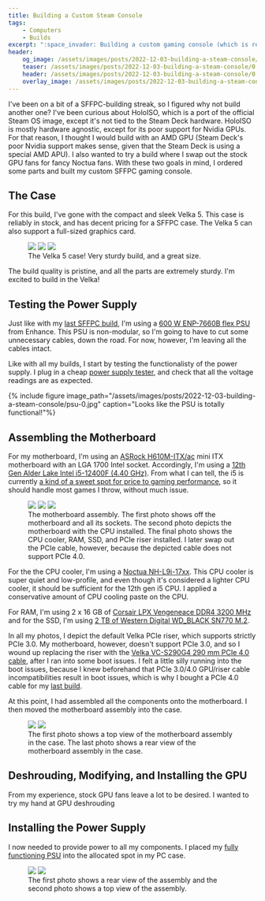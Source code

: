 ```yaml
---
title: Building a Custom Steam Console
tags:
    - Computers
    - Builds
excerpt: ":space_invader: Building a custom gaming console (which is really an SFFPC)."
header:
    og_image: /assets/images/posts/2022-12-03-building-a-steam-console/0.jpg
    teaser: /assets/images/posts/2022-12-03-building-a-steam-console/0.jpg
    header: /assets/images/posts/2022-12-03-building-a-steam-console/0.jpg
    overlay_image: /assets/images/posts/2022-12-03-building-a-steam-console/0.jpg
---
```


I've been on a bit of a SFFPC-building streak, so I figured why not build another one? I've been curious about HoloISO, which is a port of the official Steam OS image, except it's not tied to the Steam Deck hardware. HoloISO is mostly hardware agnostic, except for its poor support for Nvidia GPUs. For that reason, I thought I would build with an AMD GPU (Steam Deck's poor Nvidia support makes sense, given that the Steam Deck is using a special AMD APU). I also wanted to try a build where I swap out the stock GPU fans for fancy Noctua fans. With these two goals in mind, I ordered some parts and built my custom SFFPC gaming console. 

## The Case

For this build, I've gone with the compact and sleek Velka 5. This case is reliably in stock, and has decent pricing for a SFFPC case. The Velka 5 can also support a full-sized graphics card. 

<figure class="third">
    <a href="/assets/images/posts/2022-12-03-building-a-steam-console/case-0.jpg"><img src="/assets/images/posts/2022-12-03-building-a-steam-console/case-0.jpg"></a>
    <a href="/assets/images/posts/2022-12-03-building-a-steam-console/case-1.jpg"><img src="/assets/images/posts/2022-12-03-building-a-steam-console/case-1.jpg"></a>
    <a href="/assets/images/posts/2022-12-03-building-a-steam-console/case-2.jpg"><img src="/assets/images/posts/2022-12-03-building-a-steam-console/case-2.jpg"></a>
    <figcaption>The Velka 5 case! Very sturdy build, and a great size.</figcaption>
</figure>

The build quality is pristine, and all the parts are extremely sturdy. I'm excited to build in the Velka!

## Testing the Power Supply

Just like with my [last SFFPC build](/building-a-vsffpc), I'm using a [600 W ENP-7660B flex PSU](https://densium.net/products/enp) from Enhance. This PSU is non-modular, so I'm going to have to cut some unnecessary cables, down the road. For now, however, I'm leaving all the cables intact. 

Like with all my builds, I start by testing the functionalisty of the power supply. I plug in a cheap [power supply tester](https://www.amazon.com/gp/product/B076CLNPPK/ref=ppx_yo_dt_b_search_asin_title?ie=UTF8&psc=1), and check that all the voltage readings are as expected. 

{% include figure image_path="/assets/images/posts/2022-12-03-building-a-steam-console/psu-0.jpg" caption="Looks like the PSU is totally functional!"%} 

## Assembling the Motherboard

For my motherboard, I'm using an [ASRock H610M-ITX/ac](https://www.asrock.com/mb/Intel/H610M-ITXac/index.asp) mini ITX motherboard with an LGA 1700 Intel socket. Accordingly, I'm using a [12th Gen Alder Lake Intel i5-12400F (4.40 GHz)](https://ark.intel.com/content/www/us/en/ark/products/134587/intel-core-i512400f-processor-18m-cache-up-to-4-40-ghz.html). From what I can tell, the i5 is currently [a kind of a sweet spot for price to gaming performance](https://www.youtube.com/watch?v=nhlhA9AnT_s), so it should handle most games I throw, without much issue. 

<figure class="third">
    <a href="/assets/images/posts/2022-12-03-building-a-steam-console/mobo-0.jpg"><img src="/assets/images/posts/2022-12-03-building-a-steam-console/mobo-0.jpg"></a>
    <a href="/assets/images/posts/2022-12-03-building-a-steam-console/mobo-1.jpg"><img src="/assets/images/posts/2022-12-03-building-a-steam-console/mobo-1.jpg"></a>
    <a href="/assets/images/posts/2022-12-03-building-a-steam-console/mobo-2.jpg"><img src="/assets/images/posts/2022-12-03-building-a-steam-console/mobo-2.jpg"></a>
    <figcaption>The motherboard assembly. The first photo shows off the motherboard and all its sockets. The second photo depicts the motherboard with the CPU installed. The final photo shows the CPU cooler, RAM, SSD, and PCIe riser installed. I later swap out the PCIe cable, however, because the depicted cable does not support PCIe 4.0.</figcaption>
</figure>

For the the CPU cooler, I'm using a [Noctua NH-L9i-17xx](https://noctua.at/en/nh-l9i-17xx). This CPU cooler is super quiet and low-profile, and even though it's considered a lighter CPU cooler, it should be sufficient for the 12th gen i5 CPU. I applied a conservative amount of CPU cooling paste on the CPU. 

For RAM, I'm using 2 x 16 GB of [Corsair LPX Vengeneace DDR4 3200 MHz](https://www.corsair.com/us/en/Categories/Products/Memory/VENGEANCE-LPX/p/CMK32GX4M2B3200C16) and for the SSD, I'm using [2 TB of Western Digital WD_BLACK SN770 M.2](https://www.westerndigital.com/products/internal-drives/wd-black-sn770-nvme-ssd#WDS200T3X0E). 

In all my photos, I depict the default Velka PCIe riser, which supports strictly PCIe 3.0. My motherboard, however, doesn't support PCIe 3.0, and so I wound up replacing the riser with the [Velka VC-S290G4 290 mm PCIe 4.0 cable](https://www.velkase.com/products/290-mm-pcie-gen-4-riser-cable), after I ran into some boot issues. I felt a little silly running into the boot issues, because I knew beforehand that PCIe 3.0/4.0 GPU/riser cable incompatibilities result in boot issues, which is why I bought a PCIe 4.0 cable for my [last build](/building-a-vsffpc/#assembling-the-motherboard). 

At this point, I had assembled all the components onto the motherboard. I then moved the motherboard assembly into the case. 

<figure class="half">
    <a href="/assets/images/posts/2022-12-03-building-a-steam-console/mobo-3.jpg"><img src="/assets/images/posts/2022-12-03-building-a-steam-console/mobo-3.jpg"></a>
    <a href="/assets/images/posts/2022-12-03-building-a-steam-console/mobo-4.jpg"><img src="/assets/images/posts/2022-12-03-building-a-steam-console/mobo-4.jpg"></a>
    <figcaption>The first photo shows a top view of the motherboard assembly in the case. The last photo shows a rear view of the motherboard assembly in the case. </figcaption>
</figure>

## Deshrouding, Modifying, and Installing the GPU

From my experience, stock GPU fans leave a lot to be desired. I wanted to try my hand at GPU deshrouding 

## Installing the Power Supply

I now needed to provide power to all my components. I placed my [fully functioning PSU](#testing-the-power-supply) into the allocated spot in my PC case.

<figure class="half">
    <a href="/assets/images/posts/2022-12-03-building-a-steam-console/mobo-5.jpg"><img src="/assets/images/posts/2022-12-03-building-a-steam-console/mobo-5.jpg"></a>
    <a href="/assets/images/posts/2022-12-03-building-a-steam-console/mobo-6.jpg"><img src="/assets/images/posts/2022-12-03-building-a-steam-console/mobo-6.jpg"></a>
    <figcaption>The first photo shows a rear view of the assembly and the second photo shows a top view of the assembly.</figcaption>
</figure>

